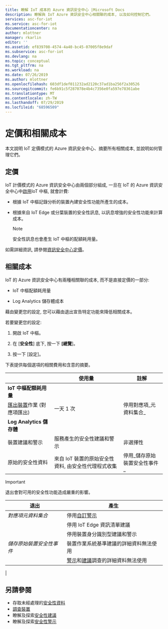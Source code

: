 ```yaml
---
title: 瞭解 IoT 成本的 Azure 資訊安全中心 |Microsoft Docs
description: 瞭解與 IoT Azure 資訊安全中心相關聯的成本, 以及如何控制它們。
services: asc-for-iot
ms.service: asc-for-iot
documentationcenter: na
author: mlottner
manager: rkarlin
editor: ''
ms.assetid: ef839708-4574-4a40-bc45-07005f8e9daf
ms.subservice: asc-for-iot
ms.devlang: na
ms.topic: conceptual
ms.tgt_pltfrm: na
ms.workload: na
ms.date: 07/26/2019
ms.author: mlottner
ms.openlocfilehash: 603df1def011232ad2120c37ad1ba256f2a30526
ms.sourcegitcommit: fe6b91c5f287078e4b4c7356e0fa597e78361abe
ms.translationtype: MT
ms.contentlocale: zh-TW
ms.lasthandoff: 07/29/2019
ms.locfileid: "68596509"
---
```

# <a name="pricing-and-associated-costs"></a>定價和相關成本

本文說明 IoT 定價模式的 Azure 資訊安全中心、摘要所有相關成本, 並說明如何管理它們。

## <a name="pricing"></a>定價

IoT 計價模式的 Azure 資訊安全中心由兩個部分組成, 一旦在 IoT 的 Azure 資訊安全中心中[啟用](quickstart-onboard-iot-hub.md)IoT 中樞, 就會計費:

- 根據 IoT 中樞記錄分析的裝置內建安全性功能所產生的成本。

- 根據來自 IoT Edge 或分葉裝置的安全性訊息, 以訊息增強的安全性功能來計算成本。

  >[!Note]
  > 安全性訊息也會產生 IoT 中樞的配額耗用量。

如需詳細資訊, 請參閱[資訊安全中心定價](https://azure.microsoft.com/pricing/details/security-center/)。

## <a name="associated-costs"></a>相關成本

IoT 的 Azure 資訊安全中心有兩種相關聯的成本, 而不是直接定價的一部分:

- IoT 中樞配額耗用量

- Log Analytics 儲存體成本

藉由變更您的設定, 您可以藉由退出宣告特定功能來降低相關成本。

若要變更您的設定:

1. 開啟 IoT 中樞。

2. 在 [**安全性**] 底下, 按一下 **[總覽**]。

3. 按一下 [設定]。

下表提供每個選項的相關費用和含意的摘要。

|     | 使用量 | 註解 |
| --- | --- | --- |
| **IoT 中樞配額耗用量** |  |
| [匯出裝置](https://docs.microsoft.com/azure/iot-hub/iot-hub-bulk-identity-mgmt#export-devices)作業 (對應項匯出) | 一天 1 次 | 停用對應項_元資料集合_ |
| **Log Analytics 儲存體** |  |
| 裝置建議和警示| 服務產生的安全性建議和警示 | 非選擇性 |
| 原始的安全性資料| 來自 IoT 裝置的原始安全性資料, 由安全性代理程式收集 | 停用_儲存原始裝置安全性事件_ |

>[!Important]
> 退出會對可用的安全性功能造成嚴重的影響。
  
| 退出 | 產生 |
| --- | --- |
| _對應項元資料集合_ | 停用[自訂警示](quickstart-create-custom-alerts.md) |
| | 停用 IoT Edge 資訊清單建議 |
| | 停用裝置身分識別型建議和警示 |
| _儲存原始裝置安全性事件_ | 裝置作業系統基準建議的詳細資料無法使用 |
| | [警示](concept-security-alerts.md)和[建議](concept-recommendations.md)調查的詳細資料無法使用 |
|


## <a name="see-also"></a>另請參閱

- 存取未經處理的[安全性資料](how-to-security-data-access.md)
- [調查裝置](how-to-investigate-device.md)
- 瞭解及探索[安全性建議](concept-recommendations.md)
- 瞭解及探索[安全性警示](concept-security-alerts.md)
